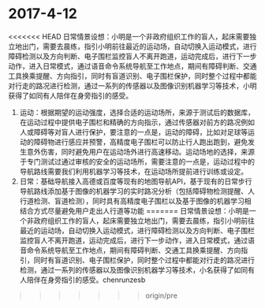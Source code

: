 # 2017-4-12

<<<<<<< HEAD
日常情景设想：小明是一个非政府组织工作的盲人，起床需要独立地出门，需要去晨练，指引小明前往最近的运动场，自动切换入运动模式，进行障碍检测以及方向判断、电子围栏监控盲人不离开跑道，运动完成后，进行下一步动作，进入日常模式，通过语音命令系统导航至工作地点，期间有障碍判断、交通工具换乘提醒、方向指引，同时有盲道识别、电子围栏保护，同时整个过程中都能对行走的路况进行检测，通过一系列的传感器以及图像识别机器学习等技术，小明获得了如同有人陪伴在身旁指引的感受。

1. 运动：根据期望的运动强度，选择合适的运动场所，来源于测试后的数据库，在运动过程中提供电子围栏和精确的方向指示，通过传感器对前方的路况例如人或障碍等对盲人进行保护，要注意的一点是，运动的障碍，比如对足球等运动的障碍物进行感应并预警，高精度电子围栏可以防止行人跑出跑到，避免发生意外伤害，同时避免用户在运动场外进行高速移动。运动场地的选择，来源于专门测试过通过审核的安全的运动场所，需要注意的一点是，运动过程中的导航路线需要我们利用机器学习等技术，在运动场所提前进行训练或设定。
2. 日常：基础导航接入高德或百度等现有的地图导航API，基于现有的日常步行导航路线添加基于图像的机器学习的实时路况分析（包括障碍物检测提醒、人行道检测、盲道检测），同时具有高精度电子围栏以及基于图像的机器学习相结合方式尽量避免用户走出人行道等功能
=======
日常情景设想：小明是一个非政府组织工作的盲人，起床需要独立地出门，需要去晨练，指引小明前往最近的运动场，自动切换入运动模式，进行障碍检测以及方向判断、电子围栏监控盲人不离开跑道，运动完成后，进行下一步动作，进入日常模式，通过语音命令系统导航至工作地点，期间有障碍判断、交通工具换乘提醒、方向指引，同时有盲道识别、电子围栏保护，同时整个过程中都能对行走的路况进行检测，通过一系列的传感器以及图像识别机器学习等技术，小名获得了如同有人陪伴在身旁指引的感受。chenrunzesb
>>>>>>> origin/pre
